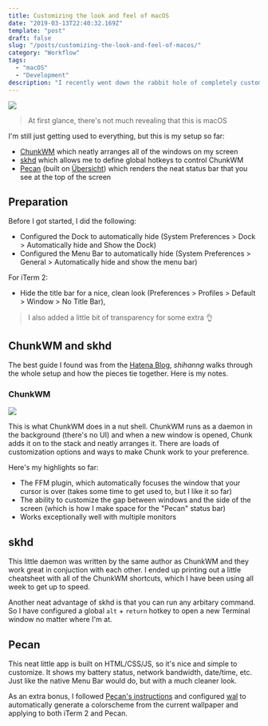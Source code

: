 ```yaml
---
title: Customizing the look and feel of macOS
date: "2019-03-13T22:40:32.169Z"
template: "post"
draft: false
slug: "/posts/customizing-the-look-and-feel-of-macos/"
category: "Workflow"
tags:
  - "macOS"
  - "Development"
description: "I recently went down the rabbit hole of completely customizing the look and feel of my development environment."
---
```


![](/media/chunkwm-screenshot.png)

> At first glance, there's not much revealing that this is macOS

I'm still just getting used to everything, but this is my setup so far:

* [ChunkWM](https://koekeishiya.github.io/chunkwm/) which neatly arranges all of the windows on my screen
* [skhd](https://github.com/koekeishiya/skhd) which allows me to define global hotkeys to control ChunkWM
* [Pecan](https://github.com/zzzeyez/Pecan) (built on [Übersicht](http://tracesof.net/uebersicht/)) which renders the neat status bar that you see at the top of the screen

## Preparation

Before I got started, I did the following:

* Configured the Dock to automatically hide (System Preferences > Dock > Automatically hide and Show the Dock)
* Configured the Menu Bar to automatically hide (System Preferences > General > Automatically hide and show the menu bar)

For iTerm 2:

* Hide the title bar for a nice, clean look (Preferences > Profiles > Default > Window > No Title Bar),

> I also added a little bit of transparency for some extra 👌

## ChunkWM and skhd

The best guide I found was from the [Hatena Blog](http://hde-advent-2017.hatenadiary.jp/entry/2017/12/24/000000), _shihanng_ walks through the whole setup and how the pieces tie together. Here is my notes.

### ChunkWM

![](/media/chunkwm-insert.gif)

This is what ChunkWM does in a nut shell. ChunkWM runs as a daemon in the background (there's no UI) and when a new window is opened, Chunk adds it on to the stack and neatly arranges it. There are loads of customization options and ways to make Chunk work to your preference.

Here's my highlights so far:

* The FFM plugin, which automatically focuses the window that your cursor is over (takes some time to get used to, but I like it so far)
* The ability to customize the gap between windows and the side of the screen (which is how I make space for the "Pecan" status bar)
* Works exceptionally well with multiple monitors

## skhd

This little daemon was written by the same author as ChunkWM and they work great in conjuction with each other. I ended up printing out a little cheatsheet with all of the ChunkWM shortcuts, which I have been using all week to get up to speed.

Another neat advantage of skhd is that you can run any arbitary command. So I have configured a global `alt` + `return` hotkey to open a new Terminal window no matter where I'm at.

## Pecan

This neat little app is built on HTML/CSS/JS, so it's nice and simple to customize. It shows my battery status, network bandwidth, date/time, etc. Just like the native Menu Bar would do, but with a much cleaner look.

As an extra bonus, I followed [Pecan's instructions](https://github.com/zzzeyez/Pecan#wal) and configured [wal](https://github.com/dylanaraps/pywal) to automatically generate a colorscheme from the current wallpaper and applying to both iTerm 2 and Pecan.
